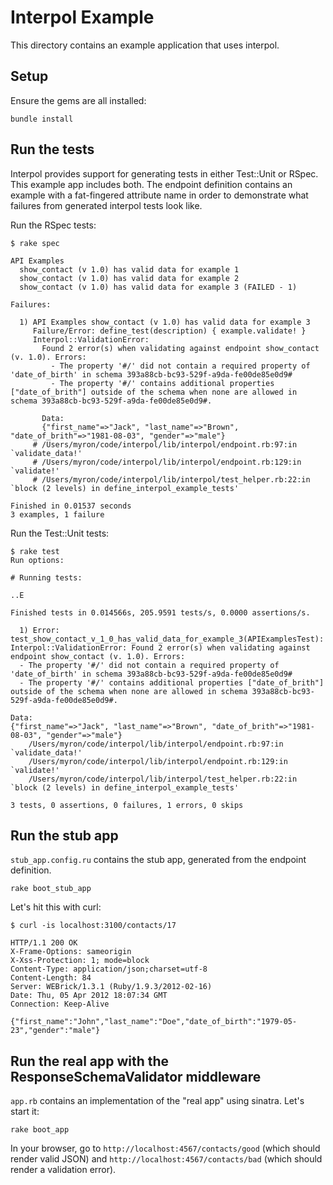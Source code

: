 # Interpol Example

This directory contains an example application that uses interpol.

## Setup

Ensure the gems are all installed:

```
bundle install
```

## Run the tests

Interpol provides support for generating tests in either Test::Unit or RSpec.
This example app includes both. The endpoint definition contains an example
with a fat-fingered attribute name in order to demonstrate what failures
from generated interpol tests look like.

Run the RSpec tests:

```
$ rake spec

API Examples
  show_contact (v 1.0) has valid data for example 1
  show_contact (v 1.0) has valid data for example 2
  show_contact (v 1.0) has valid data for example 3 (FAILED - 1)

Failures:

  1) API Examples show_contact (v 1.0) has valid data for example 3
     Failure/Error: define_test(description) { example.validate! }
     Interpol::ValidationError:
       Found 2 error(s) when validating against endpoint show_contact (v. 1.0). Errors: 
         - The property '#/' did not contain a required property of 'date_of_birth' in schema 393a88cb-bc93-529f-a9da-fe00de85e0d9#
         - The property '#/' contains additional properties ["date_of_brith"] outside of the schema when none are allowed in schema 393a88cb-bc93-529f-a9da-fe00de85e0d9#.

       Data:
       {"first_name"=>"Jack", "last_name"=>"Brown", "date_of_brith"=>"1981-08-03", "gender"=>"male"}
     # /Users/myron/code/interpol/lib/interpol/endpoint.rb:97:in `validate_data!'
     # /Users/myron/code/interpol/lib/interpol/endpoint.rb:129:in `validate!'
     # /Users/myron/code/interpol/lib/interpol/test_helper.rb:22:in `block (2 levels) in define_interpol_example_tests'

Finished in 0.01537 seconds
3 examples, 1 failure
```

Run the Test::Unit tests:

```
$ rake test
Run options: 

# Running tests:

..E

Finished tests in 0.014566s, 205.9591 tests/s, 0.0000 assertions/s.

  1) Error:
test_show_contact_v_1_0_has_valid_data_for_example_3(APIExamplesTest):
Interpol::ValidationError: Found 2 error(s) when validating against endpoint show_contact (v. 1.0). Errors: 
  - The property '#/' did not contain a required property of 'date_of_birth' in schema 393a88cb-bc93-529f-a9da-fe00de85e0d9#
  - The property '#/' contains additional properties ["date_of_brith"] outside of the schema when none are allowed in schema 393a88cb-bc93-529f-a9da-fe00de85e0d9#.

Data:
{"first_name"=>"Jack", "last_name"=>"Brown", "date_of_brith"=>"1981-08-03", "gender"=>"male"}
    /Users/myron/code/interpol/lib/interpol/endpoint.rb:97:in `validate_data!'
    /Users/myron/code/interpol/lib/interpol/endpoint.rb:129:in `validate!'
    /Users/myron/code/interpol/lib/interpol/test_helper.rb:22:in `block (2 levels) in define_interpol_example_tests'

3 tests, 0 assertions, 0 failures, 1 errors, 0 skips
```

## Run the stub app

`stub_app.config.ru` contains the stub app, generated from the endpoint definition.

```
rake boot_stub_app
```

Let's hit this with curl:

```
$ curl -is localhost:3100/contacts/17

HTTP/1.1 200 OK 
X-Frame-Options: sameorigin
X-Xss-Protection: 1; mode=block
Content-Type: application/json;charset=utf-8
Content-Length: 84
Server: WEBrick/1.3.1 (Ruby/1.9.3/2012-02-16)
Date: Thu, 05 Apr 2012 18:07:34 GMT
Connection: Keep-Alive

{"first_name":"John","last_name":"Doe","date_of_birth":"1979-05-23","gender":"male"}
```

## Run the real app with the ResponseSchemaValidator middleware

`app.rb` contains an implementation of the "real app" using sinatra.
Let's start it:

```
rake boot_app
```

In your browser, go to `http://localhost:4567/contacts/good` (which
should render valid JSON) and `http://localhost:4567/contacts/bad`
(which should render a validation error).

